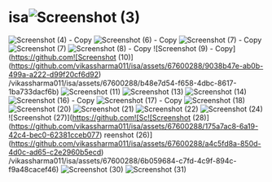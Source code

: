 # isa![Screenshot (3)](https://github.com/vikassharma011/isa/assets/67600288/8a0fff0e-75b8-4d36-8268-39b65d20d358)
![Screenshot (4) - Copy](https://github.com/vikassharma011/isa/assets/67600288/f9bc341d-2168-4804-9067-89b2ca4dce33)
![Screenshot (6) - Copy](https://github.com/vikassharma011/isa/assets/67600288/223adb93-a339-4eff-87bc-276f7220b9f6)
![Screenshot (7) - Copy](https://github.com/vikassharma011/isa/assets/67600288/dd1a880c-7fb7-469e-bca9-93de7b87165f)
![Screenshot (7)](https://github.com/vikassharma011/isa/assets/67600288/2acb26ba-55e2-42c9-84fa-0d7db01f9485)
![Screenshot (8) - Copy](https://github.com/vikassharma011/isa/assets/67600288/9c99d2d7-cfa5-44f3-bcbe-f6c01b1d865f)
![Screenshot (9) - Copy](https://github.com![Screenshot (10)](https://github.com/vikassharma011/isa/assets/67600288/9038b47e-ab0b-499a-a222-d99f20cf6d92)
/vikassharma011/isa/assets/67600288/b48e7d54-f658-4dbc-8617-1ba733dacf6b)
![Screenshot (11)](https://github.com/vikassharma011/isa/assets/67600288/ca8b9de0-6458-4c89-9026-6164e8cfa6e8)
![Screenshot (13)](https://github.com/vikassharma011/isa/assets/67600288/9f6a31d7-d0ee-4189-9257-9ef4502fc75c)
![Screenshot (14)](https://github.com/vikassharma011/isa/assets/67600288/c7e18af8-e401-4aec-ae66-49944af2dd65)
![Screenshot (16) - Copy](https://github.com/vikassharma011/isa/assets/67600288/556b0044-21a4-48db-a6d8-1e136993a1f0)
![Screenshot (17) - Copy](https://github.com/vikassharma011/isa/assets/67600288/5fe6351e-95ee-46eb-926a-bc27c9a6b52f)
![Screenshot (18)](https://github.com/vikassharma011/isa/assets/67600288/992ca0d1-fb85-4f04-be8b-6122a3d17d4b)
![Screenshot (20)](https://github.com/vikassharma011/isa/assets/67600288/e2463409-b56e-44c6-a000-390ff7e3965b)
![Screenshot (21)](https://github.com/vikassharma011/isa/assets/67600288/be0edc07-41d3-410b-821c-4a7423c7a3b0)
![Screenshot (22)](https://github.com/vikassharma011/isa/assets/67600288/c78bc8bc-713b-433a-949f-a70a97a8f81d)
![Screenshot (24)](https://github.com/vikassharma011/isa/assets/67600288/3dd58368-0ebb-4354-8c24-40d2c4baa2f1)
![Screenshot (27)](https://github.com![Sc![Screenshot (28)](https://github.com/vikassharma011/isa/assets/67600288/175a7ac8-6a19-42c4-bec0-62381cceb077)
reenshot (26)](https://github.com/vikassharma011/isa/assets/67600288/a4c5fd8a-850d-4d0c-ad65-c2e2960b5ecd)
/vikassharma011/isa/assets/67600288/6b059684-c7fd-4c9f-894c-f9a48cacef46)
![Screenshot (30)](https://github.com/vikassharma011/isa/assets/67600288/363cbfbc-f19d-49f3-8598-e1bf8877efbb)
![Screenshot (31)](https://github.com/vikassharma011/isa/assets/67600288/d6dda352-6a8e-4635-aa6a-3f4205b63b91)
